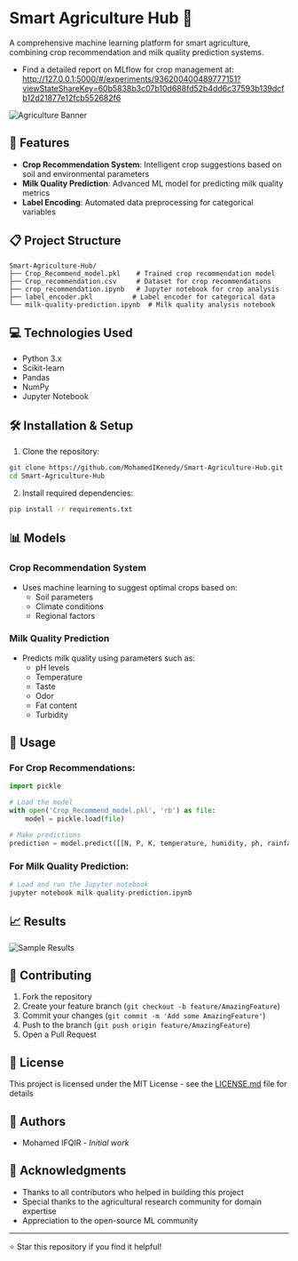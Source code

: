 # Smart Agriculture Hub 🌾

A comprehensive machine learning platform for smart agriculture, combining crop recommendation and milk quality prediction systems.
- Find a detailed report on MLflow for crop management at: http://127.0.0.1:5000/#/experiments/936200400489777151?viewStateShareKey=60b5838b3c07b10d688fd52b4dd6c37593b139dcfb12d21877e12fcb552682f6

![Agriculture Banner](https://www.synox.io/wp-content/uploads/2022/04/smart-farming-smart-agriculture-iot.jpg)

## 🚀 Features

- **Crop Recommendation System**: Intelligent crop suggestions based on soil and environmental parameters
- **Milk Quality Prediction**: Advanced ML model for predicting milk quality metrics
- **Label Encoding**: Automated data preprocessing for categorical variables

## 📋 Project Structure

```
Smart-Agriculture-Hub/
├── Crop_Recommend_model.pkl    # Trained crop recommendation model
├── Crop_recommendation.csv     # Dataset for crop recommendations
├── crop_recommendation.ipynb   # Jupyter notebook for crop analysis
├── label_encoder.pkl          # Label encoder for categorical data
└── milk-quality-prediction.ipynb  # Milk quality analysis notebook
```

## 💻 Technologies Used

- Python 3.x
- Scikit-learn
- Pandas
- NumPy
- Jupyter Notebook

## 🛠️ Installation & Setup

1. Clone the repository:
```bash
git clone https://github.com/MohamedIKenedy/Smart-Agriculture-Hub.git
cd Smart-Agriculture-Hub
```

2. Install required dependencies:
```bash
pip install -r requirements.txt
```

## 📊 Models

### Crop Recommendation System
- Uses machine learning to suggest optimal crops based on:
  - Soil parameters
  - Climate conditions
  - Regional factors

### Milk Quality Prediction
- Predicts milk quality using parameters such as:
  - pH levels
  - Temperature
  - Taste
  - Odor
  - Fat content
  - Turbidity

## 🎯 Usage

### For Crop Recommendations:
```python
import pickle

# Load the model
with open('Crop_Recommend_model.pkl', 'rb') as file:
    model = pickle.load(file)

# Make predictions
prediction = model.predict([[N, P, K, temperature, humidity, ph, rainfall]])
```

### For Milk Quality Prediction:
```python
# Load and run the Jupyter notebook
jupyter notebook milk-quality-prediction.ipynb
```

## 📈 Results

![Sample Results]([https://via.placeholder.com/600x300.png?text=Sample+Results+Visualization](https://freeeway.com/wp-content/uploads/2023/04/IoT-in-agriculture-%E2%80%93-6-smart-farming-examples-1.png))

## 🤝 Contributing

1. Fork the repository
2. Create your feature branch (`git checkout -b feature/AmazingFeature`)
3. Commit your changes (`git commit -m 'Add some AmazingFeature'`)
4. Push to the branch (`git push origin feature/AmazingFeature`)
5. Open a Pull Request

## 📝 License

This project is licensed under the MIT License - see the [LICENSE.md](LICENSE.md) file for details

## 👥 Authors

- Mohamed IFQIR - *Initial work*

## 🙏 Acknowledgments

- Thanks to all contributors who helped in building this project
- Special thanks to the agricultural research community for domain expertise
- Appreciation to the open-source ML community

---
⭐ Star this repository if you find it helpful!
